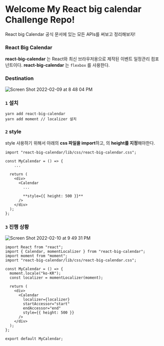 # Welcome My React big calendar Challenge Repo!
React big Calendar 공식 문서에 있는 모든 APIs를 써보고 정리해보자!

### React Big Calendar
**react-big-calendar** 는 React와 최신 브라우저용으로 제작된 이벤트 일정관리 컴포넌트이다.
**react-big-calendar** 는 `flexbox` 를 사용한다.

### Destination
![Screen Shot 2022-02-09 at 8 48 04 PM](https://user-images.githubusercontent.com/88179771/169414476-83e1fa68-332f-4226-a1cc-8f9631a6713e.png)

### `1` 설치
```tsx
yarn add react-big-calendar
yarn add moment // localizer 설치
```

### `2` style

style 사용하기 위해서 아래의 **css 파일을 import**하고, <Calendar>의 **height를 지정**해야한다.

```tsx
import "react-big-calendar/lib/css/react-big-calendar.css";

const MyCalendar = () => {
	...

  return (
    <div>
      <Calendar
        ...

        **style={{ height: 500 }}**
      />
    </div>
  );
};
```

### `3` 진행 상황

![Screen Shot 2022-02-10 at 9 49 31 PM](https://user-images.githubusercontent.com/88179771/169414972-4bb893f5-f179-42ba-975a-b2d0a1ef3a8e.png)

```tsx
import React from "react";
import { Calendar, momentLocalizer } from "react-big-calendar";
import moment from "moment";
import "react-big-calendar/lib/css/react-big-calendar.css";

const MyCalendar = () => {
  moment.locale("ko-KR");
  const localizer = momentLocalizer(moment);

  return (
    <div>
      <Calendar
        localizer={localizer}
        startAccessor="start"
        endAccessor="end"
        style={{ height: 500 }}
      />
    </div>
  );
};

export default MyCalendar;
```
